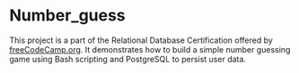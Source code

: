 # Number_guess
This project is a part of the Relational Database Certification offered by [freeCodeCamp.org](https://www.freecodecamp.org/). It demonstrates how to build a simple number guessing game using Bash scripting and PostgreSQL to persist user data.
